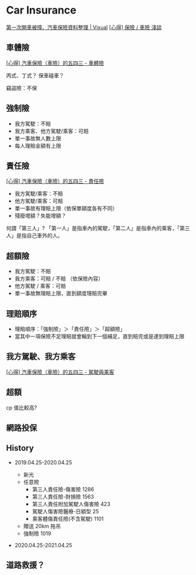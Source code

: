 # Car Insurance

[第一次開車被撞、汽車保險資料整理 | Vixual](http://www.vixual.net/blog/archives/71)
[[心得] 保險 / 車險 淺談](https://www.ptt.cc/bbs/car/M.1478683127.A.87A.html)

## 車體險

[[心得] 汽車保險（車險）的五四三 - 車體險](https://www.ptt.cc/bbs/car/M.1531573689.A.16F.html)

丙式、丁式？
保車碰車？

竊盜險：不保

## 強制險

- 我方駕駛：不賠
- 我方乘客、他方駕駛/乘客：可賠
- 單一事故無人數上限
- 每人理賠金額有上限

## 責任險

[[心得] 汽車保險（車險）的五四三 - 責任險](https://www.ptt.cc/bbs/car/M.1531870448.A.F73.html)

- 我方駕駛/乘客：不賠
- 他方駕駛/乘客：可賠
- 單一事故有理賠上限（依保單額度各有不同）
- 殘廢增額？失能增額？

何謂「第三人」?
「第一人」是指車內的駕駛，「第二人」是指車內的乘客，「第三人」是指自己車外的人。

## 超額險

- 我方駕駛：不賠
- 我方乘客：可賠 / 不賠 （依保險內容）
- 他方駕駛 / 乘客：可賠
- 單一事故無理賠上限，直到額度理賠完畢

## 理賠順序

- 理賠順序：「強制險」＞「責任險」＞「超額險」
- 當其中一項保險不足理賠就會輪到下一個補足，直到賠完或是達到理賠上限

## 我方駕駛、我方乘客

[[心得] 汽車保險（車險）的五四三 - 駕駛與乘客](https://www.ptt.cc/bbs/car/M.1532233002.A.199.html)

## 超額

cp 值比較高?

## 網路投保

## History

- 2019.04.25-2020.04.25

  - 新光
  - 任意險
    - 第三人責任險-傷害險 1286
    - 第三人責任險-財損險 1563
    - 第三人責任附加駕駛人傷害險 423
    - 駕駛人傷害險醫療-日額型 25
    - 乘客體傷責任險(不含駕駛) 1101
  - 贈送 20km 拖吊
  - 強制險 1019

- 2020.04.25-2021.04.25

## 道路救援？
